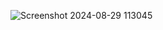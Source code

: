 ![Screenshot 2024-08-29 113045](https://github.com/user-attachments/assets/90169614-5b8f-45a5-8677-ed04f60bcf96)
